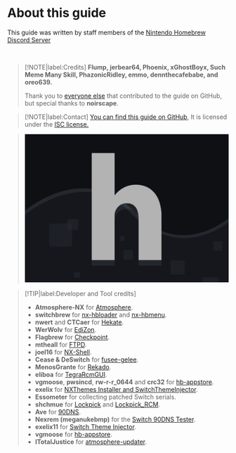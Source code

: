 # About this guide

This guide was written by staff members of the [Nintendo Homebrew Discord Server](https://discord.gg/C29hYvh) 

&nbsp;

> [!NOTE|label:Credits]
> **Flump, jerbear64, Phoenix, xGhostBoyx, Such Meme Many Skill, PhazonicRidley, emmo, dennthecafebabe, and oreo639.**
>
> Thank you to [everyone else](https://github.com/nh-server/switch-guide/graphs/contributors) that contributed to the guide on GitHub, but special thanks to **noirscape**.

> [!NOTE|label:Contact]
> [You can find this guide on GitHub](https://github.com/nh-server/switch-guide), It is licensed under the [ISC license.](https://github.com/nh-server/switch-guide/blob/master/LICENSE.md)

> ![Nintendo Homebrew](img/nh.jpg)

> [!TIP|label:Developer and Tool credits]
> - **Atmosphere-NX** for [Atmosphere](https://github.com/Atmosphere-NX/Atmosphere).
> - **switchbrew** for [nx-hbloader](https://github.com/switchbrew/nx-hbloader) and [nx-hbmenu](https://github.com/switchbrew/nx-hbmenu).
> - **nwert** and **CTCaer** for [Hekate](https://github.com/CTCaer/hekate).
> - **WerWolv** for [EdiZon](https://github.com/WerWolv/EdiZon/releases).
> - **Flagbrew** for [Checkpoint](https://github.com/FlagBrew/Checkpoint).
> - **mtheall** for [FTPD](https://github.com/mtheall/ftpd/).
> - **joel16** for [NX-Shell](https://github.com/joel16/NX-Shell).
> - **Cease & DeSwitch** for [fusee-gelee](https://github.com/Qyriad/fusee-launcher).
> - **MenosGrante** for [Rekado](https://github.com/MenosGrante/Rekado).
> - **eliboa** for [TegraRcmGUI](https://github.com/eliboa/TegraRcmGUI).
> - **vgmoose**, **pwsincd**, **rw-r-r_0644** and **crc32** for [hb-appstore](https://github.com/vgmoose/hb-appstore).
> - **exelix** for [NXThemes Installer and SwitchThemeInjector](https://github.com/exelix11/SwitchThemeInjector).
> - **Essometer** for collecting patched Switch serials.
> - **shchmue** for [Lockpick](https://github.com/shchmue/Lockpick/releases) and [Lockpick_RCM](https://github.com/shchmue/Lockpick_RCM/releases).
> - **Ave** for [90DNS](https://gitlab.com/a/90dns).
> - **Nexrem (meganukebmp)** for the [Switch 90DNS Tester](https://github.com/meganukebmp/Switch_90DNS_tester).
> - **exelix11** for [Switch Theme Injector](https://github.com/exelix11/SwitchThemeInjector/releases).
> - **vgmoose** for [hb-appstore](https://github.com/vgmoose/hb-appstore).
> - **ITotalJustice** for [atmosphere-updater](https://github.com/ITotalJustice/atmosphere-updater).